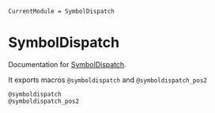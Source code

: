 ```@meta
CurrentModule = SymbolDispatch
```

# SymbolDispatch

Documentation for [SymbolDispatch](https://github.com/bgctw/SymbolDispatch.jl).

It exports macros `@symboldispatch` and `@symboldispatch_pos2`

```@docs
@symboldispatch
@symboldispatch_pos2
```

